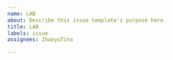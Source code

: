 ```yaml
---
name: LAB
about: Describe this issue template's purpose here.
title: LAB
labels: issue
assignees: ZhaoyuTina

---
```



